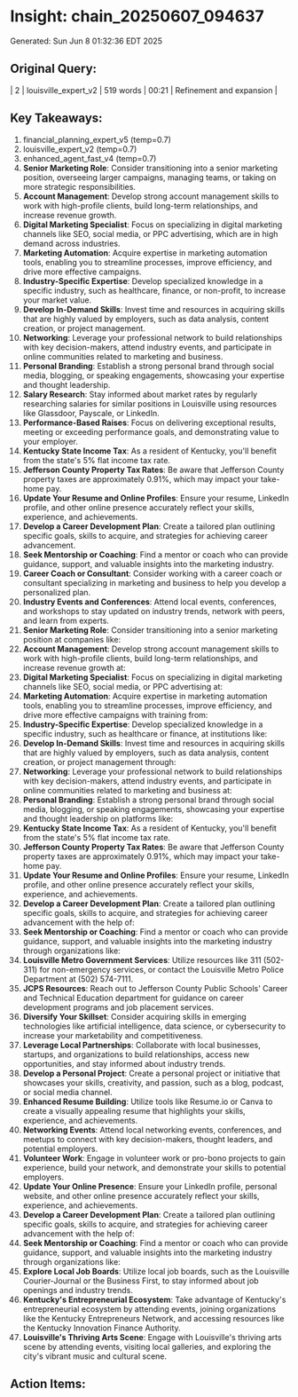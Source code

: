# Insight: chain_20250607_094637
Generated: Sun Jun  8 01:32:36 EDT 2025

## Original Query:
| 2 | louisville_expert_v2 | 519 words | 00:21 | Refinement and expansion |

## Key Takeaways:
1. financial_planning_expert_v5 (temp=0.7)
2. louisville_expert_v2 (temp=0.7)
3. enhanced_agent_fast_v4 (temp=0.7)
1. **Senior Marketing Role**: Consider transitioning into a senior marketing position, overseeing larger campaigns, managing teams, or taking on more strategic responsibilities.
2. **Account Management**: Develop strong account management skills to work with high-profile clients, build long-term relationships, and increase revenue growth.
3. **Digital Marketing Specialist**: Focus on specializing in digital marketing channels like SEO, social media, or PPC advertising, which are in high demand across industries.
4. **Marketing Automation**: Acquire expertise in marketing automation tools, enabling you to streamline processes, improve efficiency, and drive more effective campaigns.
5. **Industry-Specific Expertise**: Develop specialized knowledge in a specific industry, such as healthcare, finance, or non-profit, to increase your market value.
1. **Develop In-Demand Skills**: Invest time and resources in acquiring skills that are highly valued by employers, such as data analysis, content creation, or project management.
2. **Networking**: Leverage your professional network to build relationships with key decision-makers, attend industry events, and participate in online communities related to marketing and business.
3. **Personal Branding**: Establish a strong personal brand through social media, blogging, or speaking engagements, showcasing your expertise and thought leadership.
4. **Salary Research**: Stay informed about market rates by regularly researching salaries for similar positions in Louisville using resources like Glassdoor, Payscale, or LinkedIn.
5. **Performance-Based Raises**: Focus on delivering exceptional results, meeting or exceeding performance goals, and demonstrating value to your employer.
1. **Kentucky State Income Tax**: As a resident of Kentucky, you'll benefit from the state's 5% flat income tax rate.
2. **Jefferson County Property Tax Rates**: Be aware that Jefferson County property taxes are approximately 0.91%, which may impact your take-home pay.
1. **Update Your Resume and Online Profiles**: Ensure your resume, LinkedIn profile, and other online presence accurately reflect your skills, experience, and achievements.
2. **Develop a Career Development Plan**: Create a tailored plan outlining specific goals, skills to acquire, and strategies for achieving career advancement.
3. **Seek Mentorship or Coaching**: Find a mentor or coach who can provide guidance, support, and valuable insights into the marketing industry.
1. **Career Coach or Consultant**: Consider working with a career coach or consultant specializing in marketing and business to help you develop a personalized plan.
2. **Industry Events and Conferences**: Attend local events, conferences, and workshops to stay updated on industry trends, network with peers, and learn from experts.
1. **Senior Marketing Role**: Consider transitioning into a senior marketing position at companies like:
2. **Account Management**: Develop strong account management skills to work with high-profile clients, build long-term relationships, and increase revenue growth at:
3. **Digital Marketing Specialist**: Focus on specializing in digital marketing channels like SEO, social media, or PPC advertising at:
4. **Marketing Automation**: Acquire expertise in marketing automation tools, enabling you to streamline processes, improve efficiency, and drive more effective campaigns with training from:
5. **Industry-Specific Expertise**: Develop specialized knowledge in a specific industry, such as healthcare or finance, at institutions like:
1. **Develop In-Demand Skills**: Invest time and resources in acquiring skills that are highly valued by employers, such as data analysis, content creation, or project management through:
2. **Networking**: Leverage your professional network to build relationships with key decision-makers, attend industry events, and participate in online communities related to marketing and business at:
3. **Personal Branding**: Establish a strong personal brand through social media, blogging, or speaking engagements, showcasing your expertise and thought leadership on platforms like:
1. **Kentucky State Income Tax**: As a resident of Kentucky, you'll benefit from the state's 5% flat income tax rate.
2. **Jefferson County Property Tax Rates**: Be aware that Jefferson County property taxes are approximately 0.91%, which may impact your take-home pay.
1. **Update Your Resume and Online Profiles**: Ensure your resume, LinkedIn profile, and other online presence accurately reflect your skills, experience, and achievements.
2. **Develop a Career Development Plan**: Create a tailored plan outlining specific goals, skills to acquire, and strategies for achieving career advancement with the help of:
3. **Seek Mentorship or Coaching**: Find a mentor or coach who can provide guidance, support, and valuable insights into the marketing industry through organizations like:
1. **Louisville Metro Government Services**: Utilize resources like 311 (502-311) for non-emergency services, or contact the Louisville Metro Police Department at (502) 574-7111.
2. **JCPS Resources**: Reach out to Jefferson County Public Schools' Career and Technical Education department for guidance on career development programs and job placement services.
1. **Diversify Your Skillset**: Consider acquiring skills in emerging technologies like artificial intelligence, data science, or cybersecurity to increase your marketability and competitiveness.
2. **Leverage Local Partnerships**: Collaborate with local businesses, startups, and organizations to build relationships, access new opportunities, and stay informed about industry trends.
3. **Develop a Personal Project**: Create a personal project or initiative that showcases your skills, creativity, and passion, such as a blog, podcast, or social media channel.
1. **Enhanced Resume Building**: Utilize tools like Resume.io or Canva to create a visually appealing resume that highlights your skills, experience, and achievements.
2. **Networking Events**: Attend local networking events, conferences, and meetups to connect with key decision-makers, thought leaders, and potential employers.
3. **Volunteer Work**: Engage in volunteer work or pro-bono projects to gain experience, build your network, and demonstrate your skills to potential employers.
1. **Update Your Online Presence**: Ensure your LinkedIn profile, personal website, and other online presence accurately reflect your skills, experience, and achievements.
2. **Develop a Career Development Plan**: Create a tailored plan outlining specific goals, skills to acquire, and strategies for achieving career advancement with the help of:
3. **Seek Mentorship or Coaching**: Find a mentor or coach who can provide guidance, support, and valuable insights into the marketing industry through organizations like:
4. **Explore Local Job Boards**: Utilize local job boards, such as the Louisville Courier-Journal or the Business First, to stay informed about job openings and industry trends.
1. **Kentucky's Entrepreneurial Ecosystem**: Take advantage of Kentucky's entrepreneurial ecosystem by attending events, joining organizations like the Kentucky Entrepreneurs Network, and accessing resources like the Kentucky Innovation Finance Authority.
2. **Louisville's Thriving Arts Scene**: Engage with Louisville's thriving arts scene by attending events, visiting local galleries, and exploring the city's vibrant music and cultural scene.

## Action Items:
